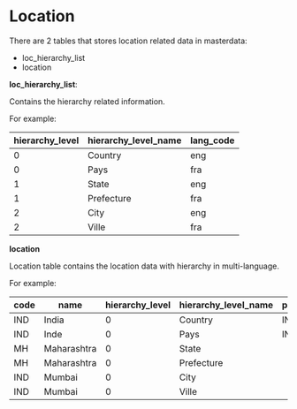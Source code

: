 # Location
There are 2 tables that stores location related data in masterdata:
* loc_hierarchy_list
* location

**loc_hierarchy_list**: 

Contains the hierarchy related information.

For example:

| hierarchy_level | hierarchy_level_name | lang_code|
| --------------- | -------------------- | -------- |
| 0 | Country | eng
| 0 | Pays | fra
| 1 | State | eng
| 1 | Prefecture | fra
| 2 | City | eng
| 2 | Ville | fra

**location**

Location table contains the location data with hierarchy in multi-language.

For example:

code | name | hierarchy_level | hierarchy_level_name | parent_loc_code | lang_code |
|----|------|---------------- | -------------------- | --------------- | ----------|
| IND | India | 0 | Country | IND | eng
| IND | Inde | 0 | Pays | IND | fra
| MH | Maharashtra | 0 | State | | eng
| MH | Maharashtra | 0 | Prefecture | | fra
| IND | Mumbai | 0 | City | | eng
| IND | Mumbai | 0 | Ville | | fra

